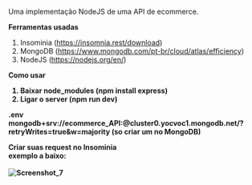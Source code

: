 Uma implementação NodeJS de uma API de ecommerce.

<strong>Ferramentas usadas</strong>
1. Insominia (https://insomnia.rest/download)
2. MongoDB (https://www.mongodb.com/pt-br/cloud/atlas/efficiency)
3. NodeJS (https://nodejs.org/en/)

<b>Como usar<b>
1. Baixar node_modules (npm install express)
2. Ligar o server (npm run dev)

<b>.env<b>
<br>
mongodb+srv://ecommerce_API:<password>@cluster0.yocvoc1.mongodb.net/?retryWrites=true&w=majority (so criar um no MongoDB)

<b>Criar suas request no Insominia<b>
<br>
exemplo a baixo:
<br>
<br>
![Screenshot_7](https://user-images.githubusercontent.com/66924117/204288928-c448ed97-fb27-46b4-81eb-f0d71cb2b964.png)
